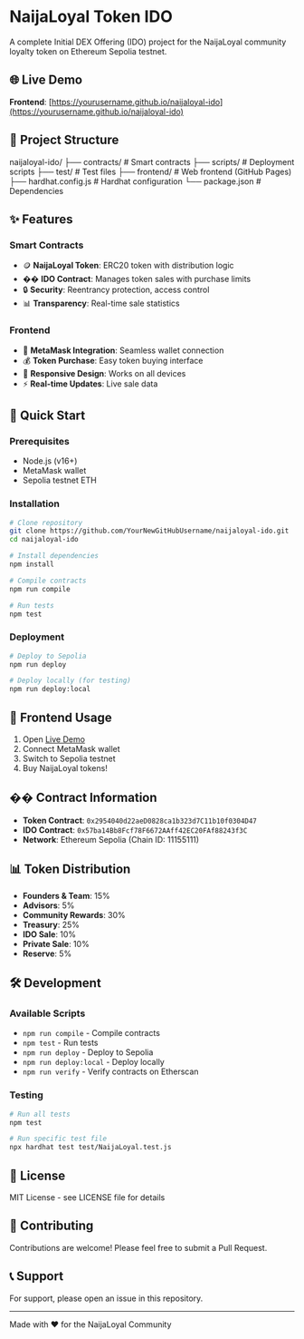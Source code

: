 # NaijaLoyal Token IDO

A complete Initial DEX Offering (IDO) project for the NaijaLoyal community loyalty token on Ethereum Sepolia testnet.

## 🌐 Live Demo

**Frontend**: [https://yourusername.github.io/naijaloyal-ido](https://yourusername.github.io/naijaloyal-ido)

## 📁 Project Structure
naijaloyal-ido/
├── contracts/ # Smart contracts
├── scripts/ # Deployment scripts
├── test/ # Test files
├── frontend/ # Web frontend (GitHub Pages)
├── hardhat.config.js # Hardhat configuration
└── package.json # Dependencies

## ✨ Features

### Smart Contracts
- 🪙 **NaijaLoyal Token**: ERC20 token with distribution logic
- �� **IDO Contract**: Manages token sales with purchase limits
- 🔒 **Security**: Reentrancy protection, access control
- 📊 **Transparency**: Real-time sale statistics

### Frontend
- 🔗 **MetaMask Integration**: Seamless wallet connection
- 💰 **Token Purchase**: Easy token buying interface
- 📱 **Responsive Design**: Works on all devices
- ⚡ **Real-time Updates**: Live sale data

## 🚀 Quick Start

### Prerequisites
- Node.js (v16+)
- MetaMask wallet
- Sepolia testnet ETH

### Installation
```bash
# Clone repository
git clone https://github.com/YourNewGitHubUsername/naijaloyal-ido.git
cd naijaloyal-ido

# Install dependencies
npm install

# Compile contracts
npm run compile

# Run tests
npm test
```

### Deployment
```bash
# Deploy to Sepolia
npm run deploy

# Deploy locally (for testing)
npm run deploy:local
```

## 📱 Frontend Usage

1. Open [Live Demo](https://yourusername.github.io/naijaloyal-ido)
2. Connect MetaMask wallet
3. Switch to Sepolia testnet
4. Buy NaijaLoyal tokens!

## �� Contract Information

- **Token Contract**: `0x2954040d22aeD0828ca1b323d7C11b10f0304D47`
- **IDO Contract**: `0x57ba14Bb8Fcf78F6672AAff42EC20FAf88243f3C`
- **Network**: Ethereum Sepolia (Chain ID: 11155111)

## 📊 Token Distribution

- **Founders & Team**: 15%
- **Advisors**: 5%
- **Community Rewards**: 30%
- **Treasury**: 25%
- **IDO Sale**: 10%
- **Private Sale**: 10%
- **Reserve**: 5%

## 🛠️ Development

### Available Scripts
- `npm run compile` - Compile contracts
- `npm test` - Run tests
- `npm run deploy` - Deploy to Sepolia
- `npm run deploy:local` - Deploy locally
- `npm run verify` - Verify contracts on Etherscan

### Testing
```bash
# Run all tests
npm test

# Run specific test file
npx hardhat test test/NaijaLoyal.test.js
```

## 📄 License

MIT License - see LICENSE file for details

## 🤝 Contributing

Contributions are welcome! Please feel free to submit a Pull Request.

## 📞 Support

For support, please open an issue in this repository.

---

Made with ❤️ for the NaijaLoyal Community
